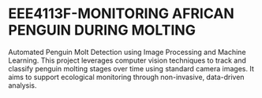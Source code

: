 # EEE4113F-MONITORING AFRICAN PENGUIN DURING MOLTING
Automated Penguin Molt Detection using Image Processing and Machine Learning. This project leverages computer vision techniques to track and classify penguin molting stages over time using standard camera images. It aims to support ecological monitoring through non-invasive, data-driven analysis.
